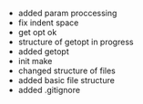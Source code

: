 - added param proccessing
- fix indent space
- get opt ok
- structure of getopt in progress
- added getopt
- init make
- changed structure of files
- added basic file structure
- added .gitignore
